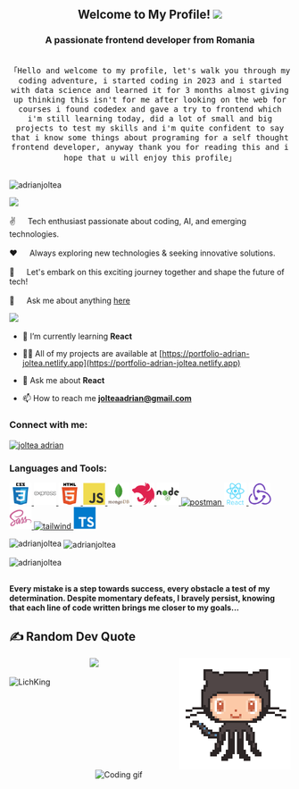 <h2 align="center">
  Welcome to My Profile!
  <img src="https://media.giphy.com/media/hvRJCLFzcasrR4ia7z/giphy.gif" width="28">
</h2>
<h3 align="center">A passionate frontend developer from Romania</h3>

<p align="center"> 
  <samp>
    <br>
    「Hello and welcome to my profile, let's walk you through my coding adventure, i started coding in 2023 and i started with data science and learned it for 3 months almost giving up thinking this isn't for me after looking on the web for courses i found codedex and gave a try to frontend which i'm still learning today, did a lot of small and big projects to test my skills and i'm quite confident to say that i know some things about programing for a self thought frontend developer, anyway thank you for reading this and i hope that u will enjoy this profile」
    <br>
    <br>
  </samp>
</p>

<p align="left"> <img src="https://komarev.com/ghpvc/?username=adrianjoltea&label=Profile%20views&color=0e75b6&style=flat" alt="adrianjoltea" /> </p>

<p>
 <img src="https://media.giphy.com/media/v1.Y2lkPTc5MGI3NjExaHp0c3RwOTkxejd0b3EwOGh4ajBoMHIxa3N0ZDFqOWZrMjNkbjFsMCZlcD12MV9pbnRlcm5hbF9naWZfYnlfaWQmY3Q9Zw/26tn33aiTi1jkl6H6/giphy.gif" width="350" align="rigth">
  
 ✌️ &emsp; Tech enthusiast passionate about coding, AI, and emerging technologies. <br/><br/>
 ❤️ &emsp; Always exploring new technologies & seeking innovative solutions.<br/><br/>
 📧 &emsp; Let's embark on this exciting journey together and shape the future of tech!<br/><br/>
 💬 &emsp; Ask me about anything [here](https://github.com/Mayank-01x/Mayank-01x/issues)

</p>

<p>
<img src="https://media.giphy.com/media/v1.Y2lkPTc5MGI3NjExaHp0c3RwOTkxejd0b3EwOGh4ajBoMHIxa3N0ZDFqOWZrMjNkbjFsMCZlcD12MV9pbnRlcm5hbF9naWZfYnlfaWQmY3Q9Zw/26tn33aiTi1jkl6H6/giphy.gif" width="350" align="rigth">

- 🌱 I’m currently learning **React**

- 👨‍💻 All of my projects are available at [https://portfolio-adrian-joltea.netlify.app](https://portfolio-adrian-joltea.netlify.app)

- 💬 Ask me about **React**

- 📫 How to reach me **jolteaadrian@gmail.com**

</p>
<h3 align="left">Connect with me:</h3>
<p align="left">
<a href="https://linkedin.com/in/joltea adrian" target="blank"><img align="center" src="https://raw.githubusercontent.com/rahuldkjain/github-profile-readme-generator/master/src/images/icons/Social/linked-in-alt.svg" alt="joltea adrian" height="30" width="40" /></a>
</p>

<h3 align="left">Languages and Tools:</h3>
<p align="left"> <a href="https://www.w3schools.com/css/" target="_blank" rel="noreferrer"> <img src="https://raw.githubusercontent.com/devicons/devicon/master/icons/css3/css3-original-wordmark.svg" alt="css3" width="40" height="40"/> </a> <a href="https://expressjs.com" target="_blank" rel="noreferrer"> <img src="https://raw.githubusercontent.com/devicons/devicon/master/icons/express/express-original-wordmark.svg" alt="express" width="40" height="40"/> </a> <a href="https://www.w3.org/html/" target="_blank" rel="noreferrer"> <img src="https://raw.githubusercontent.com/devicons/devicon/master/icons/html5/html5-original-wordmark.svg" alt="html5" width="40" height="40"/> </a> <a href="https://developer.mozilla.org/en-US/docs/Web/JavaScript" target="_blank" rel="noreferrer"> <img src="https://raw.githubusercontent.com/devicons/devicon/master/icons/javascript/javascript-original.svg" alt="javascript" width="40" height="40"/> </a> <a href="https://www.mongodb.com/" target="_blank" rel="noreferrer"> <img src="https://raw.githubusercontent.com/devicons/devicon/master/icons/mongodb/mongodb-original-wordmark.svg" alt="mongodb" width="40" height="40"/> </a> <a href="https://nestjs.com/" target="_blank" rel="noreferrer"> <img src="https://raw.githubusercontent.com/devicons/devicon/master/icons/nestjs/nestjs-plain.svg" alt="nestjs" width="40" height="40"/> </a> <a href="https://nodejs.org" target="_blank" rel="noreferrer"> <img src="https://raw.githubusercontent.com/devicons/devicon/master/icons/nodejs/nodejs-original-wordmark.svg" alt="nodejs" width="40" height="40"/> </a> <a href="https://postman.com" target="_blank" rel="noreferrer"> <img src="https://www.vectorlogo.zone/logos/getpostman/getpostman-icon.svg" alt="postman" width="40" height="40"/> </a> <a href="https://reactjs.org/" target="_blank" rel="noreferrer"> <img src="https://raw.githubusercontent.com/devicons/devicon/master/icons/react/react-original-wordmark.svg" alt="react" width="40" height="40"/> </a> <a href="https://redux.js.org" target="_blank" rel="noreferrer"> <img src="https://raw.githubusercontent.com/devicons/devicon/master/icons/redux/redux-original.svg" alt="redux" width="40" height="40"/> </a> <a href="https://sass-lang.com" target="_blank" rel="noreferrer"> <img src="https://raw.githubusercontent.com/devicons/devicon/master/icons/sass/sass-original.svg" alt="sass" width="40" height="40"/> </a> <a href="https://tailwindcss.com/" target="_blank" rel="noreferrer"> <img src="https://www.vectorlogo.zone/logos/tailwindcss/tailwindcss-icon.svg" alt="tailwind" width="40" height="40"/> </a> <a href="https://www.typescriptlang.org/" target="_blank" rel="noreferrer"> <img src="https://raw.githubusercontent.com/devicons/devicon/master/icons/typescript/typescript-original.svg" alt="typescript" width="40" height="40"/> </a> </p>

<p><img align="left" src="https://github-readme-stats.vercel.app/api/top-langs?username=adrianjoltea&show_icons=true&locale=en&layout=compact" alt="adrianjoltea" /></p>

<p>&nbsp;<img align="center" src="https://github-readme-stats.vercel.app/api?username=adrianjoltea&show_icons=true&locale=en" alt="adrianjoltea" /></p>

<p><img align="center" src="https://github-readme-streak-stats.herokuapp.com/?user=adrianjoltea&" alt="adrianjoltea" /></p>

##

**Every mistake is a step towards success, every obstacle a test of my determination. Despite momentary defeats, I bravely persist, knowing that each line of code written brings me closer to my goals...**

## ✍️ Random Dev Quote

<div align="center" width="50">
 
![](https://quotes-github-readme.vercel.app/api?type=horizontal&theme=dark) <img src="https://raw.githubusercontent.com/lgzarturo/lgzarturo/master/assets/87202985-820dcb80-c2b6-11ea-9f56-7ec461c497c3.gif" alt="GitHub" style="float: right;" align="right" />
 
</div>

<img align="right" width="350" src="/assets/Coder.gif" alt="Coding gif" />

<img src="https://media.giphy.com/media/v1.Y2lkPTc5MGI3NjExcDQ5cmhxbzJpd3E5ZGw3NnE5cHdrbHpvb2Nncmt6eXhqbXlycWg2aCZlcD12MV9pbnRlcm5hbF9naWZfYnlfaWQmY3Q9Zw/piTF2qfkyjpG4EB5Kk/giphy.gif" alt="LichKing" width="1000" align="center">

